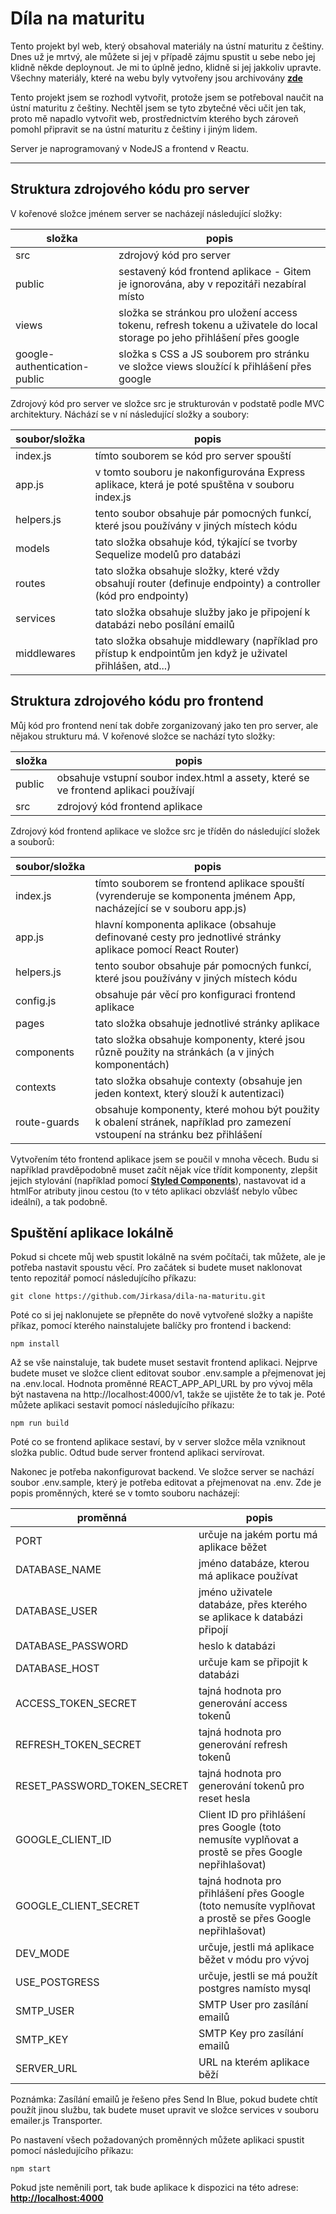 # Díla na maturitu

Tento projekt byl web, který obsahoval materiály na ústní maturitu z češtiny. Dnes už je mrtvý, ale můžete si jej v případě zájmu spustit u sebe nebo jej klidně někde deploynout. Je mi to úplně jedno, klidně si jej jakkoliv upravte. Všechny materiály, které na webu byly vytvořeny jsou archivovány __[zde](https://github.com/Jirkasa/dila-na-maturitu-archivovane-materialy)__

Tento projekt jsem se rozhodl vytvořit, protože jsem se potřeboval naučit na ústní maturitu z češtiny. Nechtěl jsem se tyto zbytečné věci učit jen tak, proto mě napadlo vytvořit web, prostřednictvím kterého bych zároveň pomohl připravit se na ústní maturitu z češtiny i jiným lidem.

Server je naprogramovaný v NodeJS a frontend v Reactu.

---

## Struktura zdrojového kódu pro server

V kořenové složce jménem server se nacházejí následující složky:

| složka        | popis                                                                                                        |
| ------------- | ------------------------------------------------------------------------------------------------------------ |
| src           | zdrojový kód pro server                                                                                      |
| public        | sestavený kód frontend aplikace - Gitem je ignorována, aby v repozitáři nezabíral místo                      |
| views         | složka se stránkou pro uložení access tokenu, refresh tokenu a uživatele do local storage po jeho přihlášení přes google |
| google-authentication-public | složka s CSS a JS souborem pro stránku ve složce views sloužící k přihlášení přes google      |

Zdrojový kód pro server ve složce src je strukturován v podstatě podle MVC architektury. Náchází se v ní následující složky a soubory:

| soubor/složka | popis                                                                                          |
| ------------- | ---------------------------------------------------------------------------------------------- |
| index.js      | tímto souborem se kód pro server spouští                                                       |
| app.js        | v tomto souboru je nakonfigurována Express aplikace, která je poté spuštěna v souboru index.js |
| helpers.js    | tento soubor obsahuje pár pomocných funkcí, které jsou používány v jiných místech kódu         |
| models        | tato složka obsahuje kód, týkající se tvorby Sequelize modelů pro databázi                     |
| routes        | tato složka obsahuje složky, které vždy obsahují router (definuje endpointy) a controller (kód pro endpointy) |
| services      | tato složka obsahuje služby jako je připojení k databázi nebo posílání emailů                  |
| middlewares   | tato složka obsahuje middlewary (například pro přístup k endpointům jen když je uživatel přihlášen, atd...) |

## Struktura zdrojového kódu pro frontend

Můj kód pro frontend není tak dobře zorganizovaný jako ten pro server, ale nějakou strukturu má. V kořenové složce se nachází tyto složky:

| složka        | popis                                                                                   |
| ------------- | --------------------------------------------------------------------------------------- |
| public        | obsahuje vstupní soubor index.html a assety, které se ve frontend aplikaci používají    |
| src           | zdrojový kód frontend aplikace                                                          |

Zdrojový kód frontend aplikace ve složce src je tříděn do následující složek a souborů:

| soubor/složka | popis                                                                                         |
| ------------- | --------------------------------------------------------------------------------------------- |
| index.js      | tímto souborem se frontend aplikace spouští (vyrenderuje se komponenta jménem App, nacházející se v souboru app.js) |
| app.js        | hlavní komponenta aplikace (obsahuje definované cesty pro jednotlivé stránky aplikace pomocí React Router) |
| helpers.js    | tento soubor obsahuje pár pomocných funkcí, které jsou používány v jiných místech kódu        |
| config.js     | obsahuje pár věcí pro konfiguraci frontend aplikace                                           |
| pages         | tato složka obsahuje jednotlivé stránky aplikace                                              |
| components    | tato složka obsahuje komponenty, které jsou různě použity na stránkách (a v jiných komponentách) |
| contexts      | tato složka obsahuje contexty (obsahuje jen jeden kontext, který slouží k autentizaci)        |
| route-guards  | obsahuje komponenty, které mohou být použity k obalení stránek, například pro zamezení vstoupení na stránku bez přihlášení |

Vytvořením této frontend aplikace jsem se poučil v mnoha věcech. Budu si například pravděpodobně muset začít nějak více třídit komponenty, zlepšit jejich stylování (například pomocí __[Styled Components](https://styled-components.com/)__), nastavovat id a htmlFor atributy jinou cestou (to v této aplikaci obzvlášť nebylo vůbec ideální), a tak podobně.

## Spuštění aplikace lokálně

Pokud si chcete můj web spustit lokálně na svém počítači, tak můžete, ale je potřeba nastavit spoustu věcí. Pro začátek si budete muset naklonovat tento repozitář pomocí následujícího příkazu:

    git clone https://github.com/Jirkasa/dila-na-maturitu.git

Poté co si jej naklonujete se přepněte do nově vytvořené složky a napište příkaz, pomocí kterého nainstalujete balíčky pro frontend i backend:

    npm install

Až se vše nainstaluje, tak budete muset sestavit frontend aplikaci. Nejprve budete muset ve složce client editovat soubor .env.sample a přejmenovat jej na .env.local. Hodnota proměnné REACT_APP_API_URL by pro vývoj měla být nastavena na http://localhost:4000/v1, takže se ujistěte že to tak je. Poté můžete aplikaci sestavit pomocí následujícího příkazu:

    npm run build

Poté co se frontend aplikace sestaví, by v server složce měla vzniknout složka public. Odtud bude server frontend aplikaci servírovat.

Nakonec je potřeba nakonfigurovat backend. Ve složce server se nachází soubor .env.sample, který je potřeba editovat a přejmenovat na .env. Zde je popis proměnných, které se v tomto souboru nacházejí:

| proměnná        | popis                                                                              |
| --------------- | ---------------------------------------------------------------------------------- |
| PORT            | určuje na jakém portu má aplikace běžet                                            |
| DATABASE_NAME   | jméno databáze, kterou má aplikace používat                                        |
| DATABASE_USER   | jméno uživatele databáze, přes kterého se aplikace k databázi připojí              |
| DATABASE_PASSWORD | heslo k databázi                                                                 |
| DATABASE_HOST   | určuje kam se připojit k databázi                                                  |
| ACCESS_TOKEN_SECRET | tajná hodnota pro generování access tokenů                                     |
| REFRESH_TOKEN_SECRET | tajná hodnota pro generování refresh tokenů                                   |
| RESET_PASSWORD_TOKEN_SECRET | tajná hodnota pro generování tokenů pro reset hesla                    |
| GOOGLE_CLIENT_ID | Client ID pro přihlášení pres Google (toto nemusíte vyplňovat a prostě se přes Google nepřihlašovat) |
| GOOGLE_CLIENT_SECRET | tajná hodnota pro přihlášení přes Google (toto nemusíte vyplňovat a prostě se přes Google nepřihlašovat) |
| DEV_MODE        | určuje, jestli má aplikace běžet v módu pro vývoj                                  |
| USE_POSTGRESS   | určuje, jestli se má použít postgres namísto mysql                                 |
| SMTP_USER       | SMTP User pro zasílání emailů                                                      |
| SMTP_KEY        | SMTP Key pro zasílání emailů                                                       |
| SERVER_URL      | URL na kterém aplikace běží                                                        |

Poznámka: Zasílání emailů je řešeno přes Send In Blue, pokud budete chtít použít jinou službu, tak budete muset upravit ve složce services v souboru emailer.js Transporter.

Po nastavení všech požadovaných proměnných můžete aplikaci spustit pomocí následujícího příkazu:

    npm start

Pokud jste neměnili port, tak bude aplikace k dispozici na této adrese: __[http://localhost:4000](http://localhost:4000)__